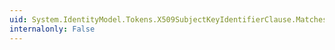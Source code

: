 ```yaml
---
uid: System.IdentityModel.Tokens.X509SubjectKeyIdentifierClause.Matches(System.Security.Cryptography.X509Certificates.X509Certificate2)
internalonly: False
---
```

